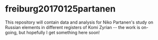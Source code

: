 # freiburg20170125partanen

This repository will contain data and analysis for Niko Partanen's study on Russian elements in different registers of Komi Zyrian -- the work is on-going, but hopefully I get something here soon!
